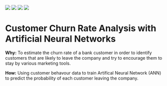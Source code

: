 [![](https://img.shields.io/badge/Deep__Learning-ANN-red)]()
[![](https://img.shields.io/badge/Python-Run_Code-blue?logo=Python)]()
[![](https://img.shields.io/badge/Tensorflow-3d3b3b?logo=Tensorflow)]()
[![](https://img.shields.io/badge/Keras-3d3b3b?logo=Keras)]()

# Customer Churn Rate Analysis with Artificial Neural Networks

**Why:** To estimate the churn rate of a bank customer in order to identify customers that are likely to leave the company and try to encourage them to stay by various marketing tools.

**How:** Using customer behavour data to train Artifical Neural Network (ANN) to predict the probability of each customer leaving the company.
